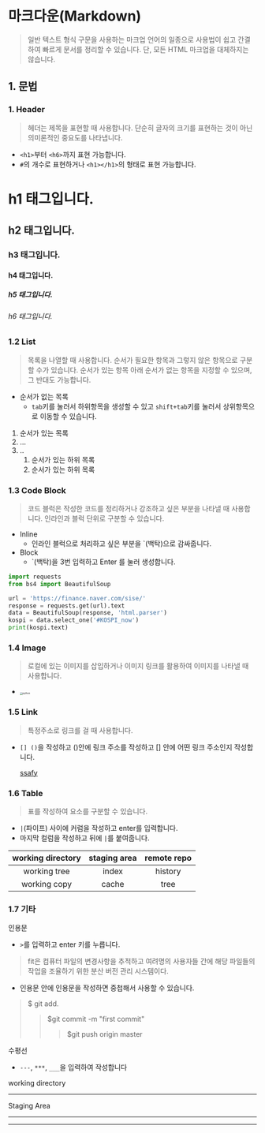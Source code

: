 # 마크다운(Markdown)

> 일반 텍스트 형식 구문을 사용하는 마크업 언어의 일종으로 사용법이 쉽고 간결하여 빠르게 문서를 정리할 수 있습니다. 단, 모든 HTML 마크업을 대체하지는 않습니다.



## 1. 문법

###  1. Header

> 헤더는 제목을 표현할 때 사용합니다. 단순히 글자의 크기를 표현하는 것이 아닌 의미론적인 중요도를 나타냅니다.

- `<h1>`부터 `<h6>`까지 표현 가능합니다.
- `#`의 개수로 표현하거나 `<h1></h1>`의 형태로 표현 가능합니다.

# h1 태그입니다.

## h2 태그입니다.

### h3 태그입니다.

#### h4 태그입니다.

##### h5 태그입니다.

###### h6 태그입니다.



### 1.2 List

> 목록을 나열할 때 사용합니다. 순서가 필요한 항목과 그렇지 않은 항목으로 구분할 수가 있습니다. 순서가 있는 항목 아래 순서가 없는 항목을 지정할 수 있으며, 그 반대도 가능합니다.

- 순서가 없는 목록
  - `tab`키를 눌러서 하위항목을 생성할 수 있고 `shift+tab`키를 눌러서 상위항목으로 이동할 수 있습니다.

1. 순서가 있는 목록
2. ...
3. ..
   1. 순서가 있는 하위 목록
   2. 순서가 있는 하위 목록



### 1.3 Code Block

> 코드 블럭은 작성한 코드를 정리하거나 강조하고 싶은 부분을 나타낼 때 사용합니다. 인라인과 블럭 단위로 구분할 수 있습니다.

- Inline
  - 인라인 블럭으로 처리하고 싶은 부분을 `(백탁)으로 감싸줍니다.
- Block
  - `(백탁)을 3번 입력하고 Enter 를 눌러 생성합니다.

```python
import requests
from bs4 import BeautifulSoup

url = 'https://finance.naver.com/sise/'
response = requests.get(url).text
data = BeautifulSoup(response, 'html.parser')
kospi = data.select_one('#KOSPI_now')
print(kospi.text)
```



### 1.4 Image

> 로컬에 있는 이미지를 삽입하거나 이미지 링크를 활용하여 이미지를 나타낼 때 사용합니다.

- <img src="https://upload.wikimedia.org/wikipedia/commons/thumb/c/c3/Python-logo-notext.svg/768px-Python-logo-notext.svg.png" alt="python" style="zoom:33%;" />



### 1.5 Link

> 특정주소로 링크를 걸 때 사용합니다.

- `[] ()`을 작성하고 ()안에 링크 주소를 작성하고 [] 안에 어떤 링크 주소인지 작성합니다.

  [ssafy](http://edu.ssafy.com/edu/main/index.do)

  

### 1.6 Table

> 표를 작성하여 요소를 구분할 수 있습니다.

- `|`(파이프) 사이에 커럼을 작성하고 enter를 입력합니다.
- 마지막 컬럼을 작성하고 뒤에 `|`를 붙여줍니다.



| working directory | staging area | remote repo |
| :---------------: | :----------: | :---------: |
|   working tree    |    index     |   history   |
|   working copy    |    cache     |    tree     |



### 1.7 기타

인용문

- `>`를 입력하고 enter 키를 누릅니다.

>fit은 컴퓨터 파일의 변경사항을 추적하고 여려명의 사용자들 간에 해당 파일들의 작업을 조율하기 위한 분산 버전 관리 시스템이다.

- 인용문 안에 인용문을 작성하면 중첩해서 사용할 수 있습니다.

>$ git add.
>
>> $git commit -m "first commit"
>>
>> > $git push origin master



수평선

- `---`, `***`, `___`을 입력하여 작성합니다

working directory

___

Staging Area

***

___



